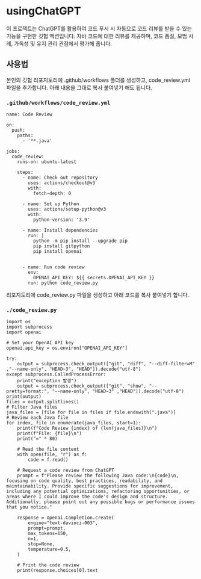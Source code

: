 # usingChatGPT
이 프로젝트는 ChatGPT를 활용하여 코드 푸시 시 자동으로 코드 리뷰를 받을 수 있는 기능을 구현한 깃헙 액션입니다. 자바 코드에 대한 리뷰를 제공하며, 코드 품질, 모범 사례, 가독성 및 유지 관리 관점에서 평가해 줍니다.

## 사용법
본인의 깃헙 리포지토리에 .github/workflows 폴더를 생성하고, code_review.yml 파일을 추가합니다. 아래 내용을 그대로 복사 붙여넣기 해도 됩니다.
### ```.github/workflows/code_review.yml```
```
name: Code Review

on:
  push:
    paths:
      - '**.java'

jobs:
  code_review:
    runs-on: ubuntu-latest

    steps:
      - name: Check out repository
        uses: actions/checkout@v3
        with:
          fetch-depth: 0

      - name: Set up Python
        uses: actions/setup-python@v3
        with:
          python-version: '3.9'

      - name: Install dependencies
        run: |
          python -m pip install --upgrade pip
          pip install gitpython
          pip install openai
        

      - name: Run code review
        env:
          OPENAI_API_KEY: ${{ secrets.OPENAI_API_KEY }}
        run: python code_review.py
```
        
리포지토리에 code_review.py 파일을 생성하고 아래 코드를 복사 붙여넣기 합니다.
### ```./code_review.py```
```
import os
import subprocess
import openai

# Set your OpenAI API key
openai.api_key = os.environ["OPENAI_API_KEY"]

try:
    output = subprocess.check_output(["git", "diff", "--diff-filter=M" ,"--name-only", "HEAD~3", "HEAD"]).decode("utf-8")
except subprocess.CalledProcessError:
    print("exception 발생")
    output = subprocess.check_output(["git", "show", "--pretty=format:", "--name-only", "HEAD~3" ,"HEAD"]).decode("utf-8")
print(output)
files = output.splitlines()
# Filter Java files
java_files = [file for file in files if file.endswith(".java")]
# Review each Java file
for index, file in enumerate(java_files, start=1):
    print(f"Code Review {index} of {len(java_files)}\n")
    print(f"File: {file}\n")
    print("=" * 80)

    # Read the file content
    with open(file, "r") as f:
        code = f.read()

    # Request a code review from ChatGPT
    prompt = f"Please review the following Java code:\n{code}\n, focusing on code quality, best practices, readability, and maintainability. Provide specific suggestions for improvement, including any potential optimizations, refactoring opportunities, or areas where I could improve the code's design and structure. Additionally, please point out any possible bugs or performance issues that you notice."

    response = openai.Completion.create(
        engine="text-davinci-003",
        prompt=prompt,
        max_tokens=150,
        n=1,
        stop=None,
        temperature=0.5,
    )

    # Print the code review
    print(response.choices[0].text
```

